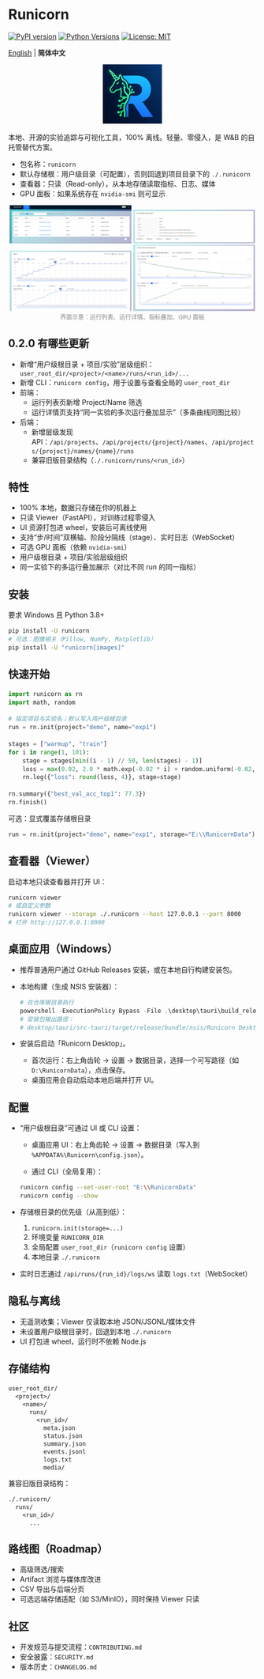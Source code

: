 # Runicorn

[![PyPI version](https://img.shields.io/pypi/v/runicorn)](https://pypi.org/project/runicorn/)
[![Python Versions](https://img.shields.io/pypi/pyversions/runicorn)](https://pypi.org/project/runicorn/)
[![License: MIT](https://img.shields.io/badge/License-MIT-yellow.svg)](LICENSE)

[English](README.md) | **简体中文**


<p align="center">
  <img src="docs/picture/icon.jpg" alt="Runicorn logo" width="120" />
</p>

本地、开源的实验追踪与可视化工具，100% 离线。轻量、零侵入，是 W&B 的自托管替代方案。

- 包名称：`runicorn`
- 默认存储根：用户级目录（可配置），否则回退到项目目录下的 `./.runicorn`
- 查看器：只读（Read-only），从本地存储读取指标、日志、媒体
- GPU 面板：如果系统存在 `nvidia-smi` 则可显示

<p align="center">
  <img src="https://github.com/Skydoge-zjm/Runicorn/blob/main/docs/picture/p1.png" alt="Runicorn 界面示例 1" width="49%" />
  <img src="https://github.com/Skydoge-zjm/Runicorn/blob/main/docs/picture/p2.png" alt="Runicorn 界面示例 2" width="49%" />
  <br/>
  <img src="https://github.com/Skydoge-zjm/Runicorn/blob/main/docs/picture/p3.png" alt="Runicorn 界面示例 3" width="49%" />
  <img src="https://github.com/Skydoge-zjm/Runicorn/blob/main/docs/picture/p4.png" alt="Runicorn 界面示例 4" width="49%" />
  <br/>
  <span style="color:#888; font-size: 12px;">界面示意：运行列表、运行详情、指标叠加、GPU 面板</span>
</p>

## 0.2.0 有哪些更新

- 新增“用户级根目录 + 项目/实验”层级组织：`user_root_dir/<project>/<name>/runs/<run_id>/...`
- 新增 CLI：`runicorn config`，用于设置与查看全局的 `user_root_dir`
- 前端：
  - 运行列表页新增 Project/Name 筛选
  - 运行详情页支持“同一实验的多次运行叠加显示”（多条曲线同图比较）
- 后端：
  - 新增层级发现 API：`/api/projects`、`/api/projects/{project}/names`、`/api/projects/{project}/names/{name}/runs`
  - 兼容旧版目录结构（`./.runicorn/runs/<run_id>`）

## 特性

- 100% 本地，数据只存储在你的机器上
- 只读 Viewer（FastAPI），对训练过程零侵入
- UI 资源打包进 wheel，安装后可离线使用
- 支持“步/时间”双横轴、阶段分隔线（stage）、实时日志（WebSocket）
- 可选 GPU 面板（依赖 `nvidia-smi`）
- 用户级根目录 + 项目/实验层级组织
- 同一实验下的多运行叠加展示（对比不同 run 的同一指标）

## 安装

要求 Windows 且 Python 3.8+

```bash
pip install -U runicorn
# 可选：图像相关（Pillow, NumPy, Matplotlib）
pip install -U "runicorn[images]"
```

## 快速开始

```python
import runicorn as rn
import math, random

# 指定项目与实验名；默认写入用户级根目录
run = rn.init(project="demo", name="exp1")

stages = ["warmup", "train"]
for i in range(1, 101):
    stage = stages[min((i - 1) // 50, len(stages) - 1)]
    loss = max(0.02, 2.0 * math.exp(-0.02 * i) + random.uniform(-0.02, 0.02))
    rn.log({"loss": round(loss, 4)}, stage=stage)

rn.summary({"best_val_acc_top1": 77.3})
rn.finish()
```

可选：显式覆盖存储根目录
```python
run = rn.init(project="demo", name="exp1", storage="E:\\RunicornData")
```

## 查看器（Viewer）

启动本地只读查看器并打开 UI：
```bash
runicorn viewer
# 或自定义参数
runicorn viewer --storage ./.runicorn --host 127.0.0.1 --port 8000
# 打开 http://127.0.0.1:8000
```

## 桌面应用（Windows）

- 推荐普通用户通过 GitHub Releases 安装，或在本地自行构建安装包。
- 本地构建（生成 NSIS 安装器）：

  ```powershell
  # 在仓库根目录执行
  powershell -ExecutionPolicy Bypass -File .\desktop\tauri\build_release.ps1 -Bundles nsis
  # 安装包输出路径：
  # desktop/tauri/src-tauri/target/release/bundle/nsis/Runicorn Desktop_<version>_x64-setup.exe
  ```

- 安装后启动「Runicorn Desktop」。
  - 首次运行：右上角齿轮 → 设置 → 数据目录，选择一个可写路径（如 `D:\RunicornData`），点击保存。
  - 桌面应用会自动启动本地后端并打开 UI。

## 配置

- “用户级根目录”可通过 UI 或 CLI 设置：

  - 桌面应用 UI：右上角齿轮 → 设置 → 数据目录（写入到 `%APPDATA%\Runicorn\config.json`）。

  - 通过 CLI（全局复用）：
  ```bash
  runicorn config --set-user-root "E:\\RunicornData"
  runicorn config --show
  ```

- 存储根目录的优先级（从高到低）：
  1. `runicorn.init(storage=...)`
  2. 环境变量 `RUNICORN_DIR`
  3. 全局配置 `user_root_dir`（`runicorn config` 设置）
  4. 本地目录 `./.runicorn`

- 实时日志通过 `/api/runs/{run_id}/logs/ws` 读取 `logs.txt`（WebSocket）

## 隐私与离线

- 无遥测收集；Viewer 仅读取本地 JSON/JSONL/媒体文件
- 未设置用户级根目录时，回退到本地 `./.runicorn`
- UI 打包进 wheel，运行时不依赖 Node.js

## 存储结构

```
user_root_dir/
  <project>/
    <name>/
      runs/
        <run_id>/
          meta.json
          status.json
          summary.json
          events.jsonl
          logs.txt
          media/
```

兼容旧版目录结构：
```
./.runicorn/
  runs/
    <run_id>/
      ...
```

## 路线图（Roadmap）

- 高级筛选/搜索
- Artifact 浏览与媒体库改进
- CSV 导出与后端分页
- 可选远端存储适配（如 S3/MinIO），同时保持 Viewer 只读

## 社区

- 开发规范与提交流程：`CONTRIBUTING.md`
- 安全披露：`SECURITY.md`
- 版本历史：`CHANGELOG.md`
